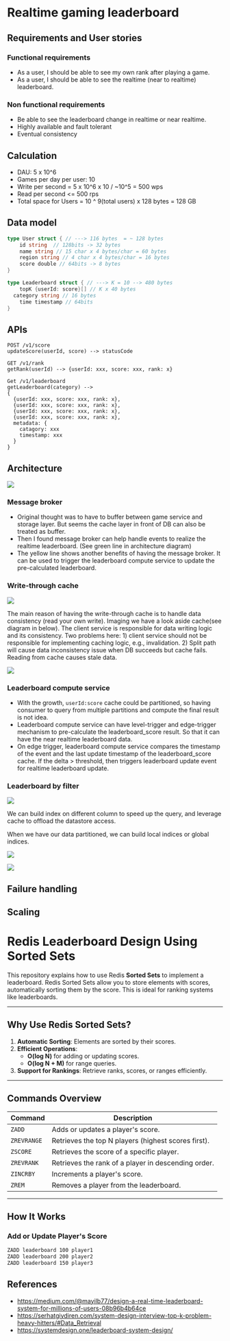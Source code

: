 # Realtime gaming leaderboard

## Requirements and User stories

### Functional requirements

- As a user, I should be able to see my own rank after playing a game.
- As a user, I should be able to see the realtime (near to realtime) leaderboard.

### Non functional requirements

- Be able to see the leaderboard change in realtime or near realtime.
- Highly available and fault tolerant
- Eventual consistency

## Calculation

- DAU: 5 x 10^6
- Games per day per user: 10
- Write per second = 5 x 10^6 x 10 / ~10^5 = 500 wps
- Read per second <= 500 rps
- Total space for Users = 10 ^ 9(total users) x 128 bytes = 128 GB

## Data model

```go
type User struct { // ---> 116 bytes  = ~ 128 bytes
	id string  // 128bits -> 32 bytes
	name string // 15 char x 4 bytes/char = 60 bytes
	region string // 4 char x 4 bytes/char = 16 bytes
	score double // 64bits -> 8 bytes
}

type Leaderboard struct { // ---> K = 10 --> 480 bytes
	topK {userId: score}[] // K x 40 bytes
  category string // 16 bytes
	time timestamp // 64bits
}
```

## APIs

```text
POST /v1/score
updateScore(userId, score) --> statusCode

GET /v1/rank
getRank(userId) --> {userId: xxx, score: xxx, rank: x}

Get /v1/leaderboard
getLeaderboard(category) -->
{
  {userId: xxx, score: xxx, rank: x},
  {userId: xxx, score: xxx, rank: x},
  {userId: xxx, score: xxx, rank: x},
  {userId: xxx, score: xxx, rank: x},
  metadata: {
    catagory: xxx
    timestamp: xxx
  }
}
```

## Architecture

![](resources/architecture.png)

### Message broker

- Original thought was to have to buffer between game service and storage layer. But seems the cache layer in front of DB
  can also be treated as buffer.
- Then I found message broker can help handle events to realize the realtime leaderboard. (See green line in
  architecture diagram)
- The yellow line shows another benefits of having the message broker. It can be used to trigger the leaderboard compute
  service to update the pre-calculated leaderboard.

### Write-through cache

![](resources/write-through-cache-layer.png)

The main reason of having the write-through cache is to handle data consistency (read your own write). Imaging we have a
look aside cache(see diagram in below). The client service is responsible for data writing logic and its consistency.
Two problems here: 1) client service should not be responsible for implementing caching logic, e.g., invalidation. 2)
Split path will cause data inconsistency issue when DB succeeds but cache fails. Reading from cache causes stale data.

![](resources/look-aside-cache.png)

### Leaderboard compute service

- With the growth, `userId:score` cache could be partitioned, so having consumer to query from multiple partitions and
  compute the final result is not idea.
- Leaderboard compute service can have level-trigger and edge-trigger mechanism to pre-calculate the leaderboard_score
  result. So that it can have the near realtime leaderboard data.
- On edge trigger, leaderboard compute service compares the timestamp of the event and the last update timestamp of the
  leaderboard_score cache. If the delta > threshold, then triggers leaderboard update event for realtime leaderboard
  update.

### Leaderboard by filter

![](resources/leaderboard-index.png)

We can build index on different column to speed up the query, and leverage cache to offload the datastore access.

When we have our data partitioned, we can build local indices or global indices.

![](resources/local-index.png)

![](resources/global-index.png)

## Failure handling

## Scaling

# Redis Leaderboard Design Using Sorted Sets

This repository explains how to use Redis **Sorted Sets** to implement a leaderboard. Redis Sorted Sets allow you to store elements with scores, automatically sorting them by the score. This is ideal for ranking systems like leaderboards.

---

## Why Use Redis Sorted Sets?

1. **Automatic Sorting**: Elements are sorted by their scores.
2. **Efficient Operations**:
   - **O(log N)** for adding or updating scores.
   - **O(log N + M)** for range queries.
3. **Support for Rankings**: Retrieve ranks, scores, or ranges efficiently.

---

## Commands Overview

| **Command**       | **Description**                                                                 |
|-------------------|---------------------------------------------------------------------------------|
| `ZADD`           | Adds or updates a player's score.                                               |
| `ZREVRANGE`      | Retrieves the top N players (highest scores first).                             |
| `ZSCORE`         | Retrieves the score of a specific player.                                       |
| `ZREVRANK`       | Retrieves the rank of a player in descending order.                             |
| `ZINCRBY`        | Increments a player's score.                                                   |
| `ZREM`           | Removes a player from the leaderboard.                                          |

---

## How It Works

### Add or Update Player's Score

```bash
ZADD leaderboard 100 player1
ZADD leaderboard 200 player2
ZADD leaderboard 150 player3
```

## References

* <https://medium.com/@mayilb77/design-a-real-time-leaderboard-system-for-millions-of-users-08b96b4b64ce>
* <https://serhatgiydiren.com/system-design-interview-top-k-problem-heavy-hitters/#Data_Retrieval>
* <https://systemdesign.one/leaderboard-system-design/>
